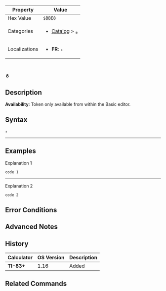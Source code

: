 | Property      | Value |
|---------------|-------|
| Hex Value     | `$BBE8`|
| Categories    | <ul><li>[Catalog](<../categories/Catalog.md>) > [₈](<../categories/Catalog.md#₈>)</li></ul> |
| Localizations | <ul><li><b>FR</b>: `₈`</li></ul> |

# `₈`

## Description



<b>Availability</b>: Token only available from within the Basic editor.

## Syntax
`₈`

<hr>

## Examples

Explanation 1
```ti-basic
code 1
```
---
Explanation 2
```ti-basic
code 2
```

## Error Conditions


## Advanced Notes


## History
| Calculator | OS Version | Description |
|------------|------------|-------------|
| <b>TI-83+</b> | 1.16 | Added

## Related Commands

    